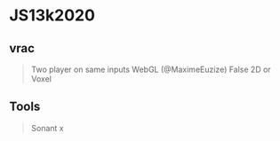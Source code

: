 # JS13k2020

## vrac

> Two player on same inputs
> WebGL (@MaximeEuzize)
> False 2D or Voxel


## Tools

> Sonant x
